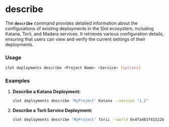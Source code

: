 # describe

The **`describe`** command provides detailed information about the configurations of existing deployments in the Slot ecosystem, including Katana, Torii, and Madara services. It retrieves various configuration details, ensuring that users can view and verify the current settings of their deployments.


### Usage

```sh
slot deployments describe <Project Name> <Service> [options]
```

### Examples

1. **Describe a Katana Deployment:**
    
    ```sh
    slot deployments describe 'MyProject' Katana --version "1.2"
    ```
    
2. **Describe a Torii Service Deployment:**
    
    ```sh
   slot deployments describe 'MyProject' Torii --world 0x4fa481f41522b90b3684ecfab7650c259a76387fab9c380b7a959e3d4ac70f
    ```

